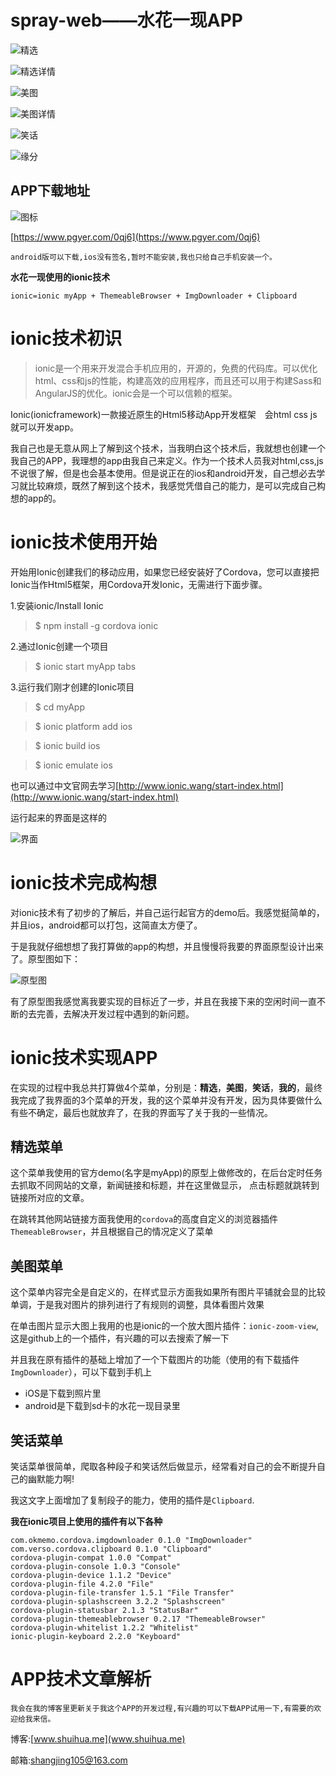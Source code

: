 # spray-web——水花一现APP

![精选](http://o6n64wdk9.bkt.clouddn.com/791028987bbf43af8d5e5a5c60286e0a.PNG)

![精选详情](http://o6n64wdk9.bkt.clouddn.com/8cc4709da9474162b3372ba8b6c5ff3a.PNG)

![美图](http://upload-images.jianshu.io/upload_images/2728175-81e3645d4f7b695a.PNG?imageMogr2/auto-orient/strip%7CimageView2/2/w/1240)

![美图详情](http://upload-images.jianshu.io/upload_images/2728175-6c353c40462edbad.PNG?imageMogr2/auto-orient/strip|imageView2/2/w/1240)

![笑话](http://o6n64wdk9.bkt.clouddn.com/6b53dca2e9834b9ba487a36e0810eaaa.PNG)

![缘分](http://o6n64wdk9.bkt.clouddn.com/918adc878ce6499aa086b0dae7422c04.PNG)


## APP下载地址

![图标](http://upload-images.jianshu.io/upload_images/2728175-90fda6375d617e2c.png?imageMogr2/auto-orient/strip%7CimageView2/2/w/1240)

[https://www.pgyer.com/0qj6](https://www.pgyer.com/0qj6)

    android版可以下载,ios没有签名,暂时不能安装,我也只给自己手机安装一个。


**水花一现使用的ionic技术**

	ionic=ionic myApp + ThemeableBrowser + ImgDownloader + Clipboard
	
# ionic技术初识

>ionic是一个用来开发混合手机应用的，开源的，免费的代码库。可以优化html、css和js的性能，构建高效的应用程序，而且还可以用于构建Sass和AngularJS的优化。ionic会是一个可以信赖的框架。

Ionic(ionicframework)一款接近原生的Html5移动App开发框架　会html css js就可以开发app。

我自己也是无意从网上了解到这个技术，当我明白这个技术后，我就想也创建一个我自己的APP，我理想的app由我自己来定义。作为一个技术人员我对html,css,js不说很了解，但是也会基本使用。但是说正在的ios和android开发，自己想必去学习就比较麻烦，既然了解到这个技术，我感觉凭借自己的能力，是可以完成自己构想的app的。

# ionic技术使用开始

开始用Ionic创建我们的移动应用，如果您已经安装好了Cordova，您可以直接把Ionic当作Html5框架，用Cordova开发Ionic，无需进行下面步骤。

1.安装ionic/Install Ionic

>$ npm install -g cordova ionic

2.通过Ionic创建一个项目

>$ ionic start myApp tabs

3.运行我们刚才创建的Ionic项目

>$ cd myApp

>$ ionic platform add ios

>$ ionic build ios

>$ ionic emulate ios

也可以通过中文官网去学习[http://www.ionic.wang/start-index.html](http://www.ionic.wang/start-index.html)

运行起来的界面是这样的

![界面](http://upload-images.jianshu.io/upload_images/2728175-5a1b614b07841c7d?imageMogr2/auto-orient/strip%7CimageView2/2/w/1240)

# ionic技术完成构想

对ionic技术有了初步的了解后，并自己运行起官方的demo后。我感觉挺简单的，并且ios，android都可以打包，这简直太方便了。

于是我就仔细想想了我打算做的app的构想，并且慢慢将我要的界面原型设计出来了。原型图如下：

![原型图](http://upload-images.jianshu.io/upload_images/2728175-e6e1a2295cf2d3d4.png?imageMogr2/auto-orient/strip%7CimageView2/2/w/1240)

有了原型图我感觉离我要实现的目标近了一步，并且在我接下来的空闲时间一直不断的去完善，去解决开发过程中遇到的新问题。

# ionic技术实现APP

在实现的过程中我总共打算做4个菜单，分别是：**精选**，**美图**，**笑话**，**我的**，最终我完成了我界面的3个菜单的开发，我的这个菜单并没有开发，因为具体要做什么有些不确定，最后也就放弃了，在我的界面写了关于我的一些情况。

## 精选菜单

这个菜单我使用的官方demo(名字是myApp)的原型上做修改的，在后台定时任务去抓取不同网站的文章，新闻链接和标题，并在这里做显示，
点击标题就跳转到链接所对应的文章。

在跳转其他网站链接方面我使用的`cordova`的高度自定义的浏览器插件`ThemeableBrowser`，并且根据自己的情况定义了菜单


## 美图菜单


这个菜单内容完全是自定义的，在样式显示方面我如果所有图片平铺就会显的比较单调，于是我对图片的排列进行了有规则的调整，具体看图片效果

在单击图片显示大图上我用的也是ionic的一个放大图片插件：`ionic-zoom-view`,这是github上的一个插件，有兴趣的可以去搜索了解一下

并且我在原有插件的基础上增加了一个下载图片的功能（使用的有下载插件`ImgDownloader`），可以下载到手机上

* iOS是下载到照片里
* android是下载到sd卡的水花一现目录里




## 笑话菜单


笑话菜单很简单，爬取各种段子和笑话然后做显示，经常看对自己的会不断提升自己的幽默能力啊!

我这文字上面增加了复制段子的能力，使用的插件是`Clipboard`.


**我在ionic项目上使用的插件有以下各种**

	com.okmemo.cordova.imgdownloader 0.1.0 "ImgDownloader"
	com.verso.cordova.clipboard 0.1.0 "Clipboard"
	cordova-plugin-compat 1.0.0 "Compat"
	cordova-plugin-console 1.0.3 "Console"
	cordova-plugin-device 1.1.2 "Device"
	cordova-plugin-file 4.2.0 "File"
	cordova-plugin-file-transfer 1.5.1 "File Transfer"
	cordova-plugin-splashscreen 3.2.2 "Splashscreen"
	cordova-plugin-statusbar 2.1.3 "StatusBar"
	cordova-plugin-themeablebrowser 0.2.17 "ThemeableBrowser"
	cordova-plugin-whitelist 1.2.2 "Whitelist"
	ionic-plugin-keyboard 2.2.0 "Keyboard"
	
	

# APP技术文章解析

    我会在我的博客里更新关于我这个APP的开发过程,有兴趣的可以下载APP试用一下,有需要的欢迎给我来信。

博客:[www.shuihua.me](www.shuihua.me)

邮箱:[shangjing105@163.com](shangjing105@163.com)
